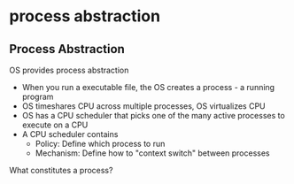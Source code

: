 # process abstraction

## Process Abstraction

OS provides process abstraction

- When you run a executable file, the OS creates a process - a running program
- OS timeshares CPU across multiple processes, OS virtualizes CPU
- OS has a CPU scheduler that picks one of the many active processes to execute on a CPU
- A CPU scheduler contains
  - Policy: Define which process to run
  - Mechanism: Define how to "context switch" between processes

What constitutes a process?
